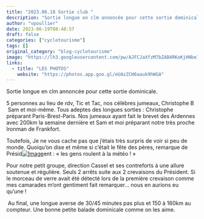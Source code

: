 ```yaml
---
title: "2023.06.18 Sortie club "
description: "Sortie longue en clm annoncée pour cette sortie dominicale."
author: "vpoullier"
date: 2023-06-19T08:48:57
draft: false
categories: ["cyclotourisme"]
tags: []
original_category: "blog-cyclotourisme"
image: "https://lh3.googleusercontent.com/pw/AJFCJaXfzM7bZAB4RKoKjHNbe1raKH2xK1oVM4yiNojD5_oGEhx7i4z8w7eNzCB4WPZ8gvR_OWHXF32LcxI5pVsBr3WSgpDVOG_hieMCS9IKz01SvITqdsJXUiwSqLNsEYA5k9FcBM6SSxrtb1ZueyVe88YV7Q=w1192-h894-s-no?authuser=0"
links:
  - title: "LES PHOTOS"
    website: "https://photos.app.goo.gl/eUAzZCH6aauk9hWGA"
---
```


Sortie longue en clm annoncée pour cette sortie dominicale.

<!--more-->

5 personnes au lieu de rdv, Tic et Tac, nos célèbres jumeaux, Christophe B &nbsp;Sam et moi-même. Tous adeptes des longues sorties&nbsp;: Christophe préparant Paris-Brest-Paris. Nos jumeaux ayant fait le brevet des Ardennes avec 200km la semaine dernière et Sam et moi préparant notre très proche Ironman de Frankfort.

Toutefois, Je ne vous cache pas que j’étais très surpris de voir si peu de monde. Quoiqu’on dise et même si c’était le fête des pères, remarque de Présid[![Image](https://lh3.googleusercontent.com/pw/AJFCJaXPwPvY3qAh28PN3tfOH7U6BxHkpFGf4n3mXOJXQpojh20akKM5Hvh33JHuDGq45IVxCuvNTIuKjcHMgwJL1-VYDAmUCFwHkywYqPxT9SiycLM5QX9Xo8iUZD73fKi9FrE4sERrEEndJamkaCXeRHLseQ=w1192-h894-s-no?authuser=0)](https://lh3.googleusercontent.com/pw/AJFCJaXPwPvY3qAh28PN3tfOH7U6BxHkpFGf4n3mXOJXQpojh20akKM5Hvh33JHuDGq45IVxCuvNTIuKjcHMgwJL1-VYDAmUCFwHkywYqPxT9SiycLM5QX9Xo8iUZD73fKi9FrE4sERrEEndJamkaCXeRHLseQ=w1192-h894-s-no?authuser=0)ent&nbsp;: «&nbsp;les gens roulent à la météo&nbsp;!&nbsp;» &nbsp;&nbsp;&nbsp;

Pour notre petit groupe, direction Cassel et ses contreforts à une allure soutenue et régulière. Seuls 2 arrêts suite aux 2 crevaisons du Président. Si le morceau de verre avait été détecté lors de la première crevaison comme mes camarades m’ont gentiment fait remarquer… nous en aurions eu qu’une&nbsp;!

&nbsp;Au final, une longue averse de 30/45 minutes pas plus et 150 à 160km au compteur. Une bonne petite balade dominicale comme on les aime.